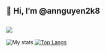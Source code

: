 ## 👋 Hi, I’m @annguyen2k8

![](https://komarev.com/ghpvc/?username=annguyen2k8&color=lightgrey)
---
![My stats](https://github-readme-stats.vercel.app/api/?username=annguyen2k8&show_icons=true&hide_border=true&theme=transparent&count_private=true)
[![Top Langs](https://github-readme-stats.vercel.app/api/top-langs/?username=annguyen2k8&layout=compact&show_icons=true&hide_border=true&theme=transparent&count_private=true)](https://github.com/annguyen2k8)

<!---
annguyen2k8/annguyen2k8 is a ✨ special ✨ repository because its `README.md` (this file) appears on your GitHub profile.
You can click the Preview link to take a look at your changes.
--->
